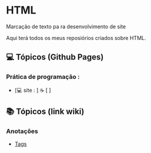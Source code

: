 # HTML
 Marcação de texto pa ra desenvolvimento de site
 
<p> Aqui terá todos os meus reposiórios criados sobre HTML. </p>
 

<!---
<strong> Os significados dos logotipos :</strong>
|Descrição | Logotipo   |
|:--: |:--:|
| Projeto em desenvolvimento    |  🛑  |
| Meus projetos Favoritos | :heart: |
| Código Fonte - local do repositório | ☕|  -->

## 💻 Tópicos (Github Pages) 
### Prática de programação  : 
* [💻 site :  ] ☕ [ ]


## 📚 Tópicos (link wiki)  
### Anotaçôes
* [Tags](https://github.com/LeandroPereira2603/HTML/wiki/TAGS) 

